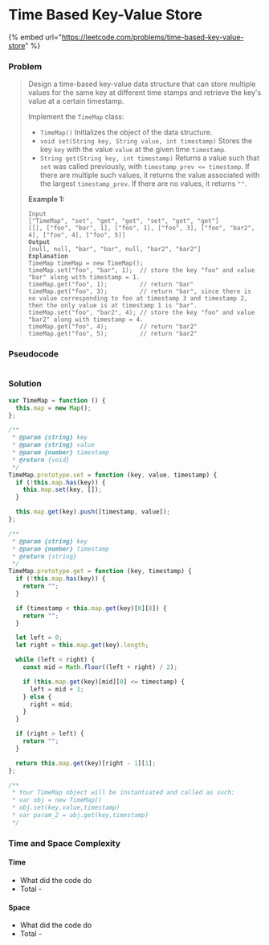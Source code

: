 # Time Based Key-Value Store

{% embed url="https://leetcode.com/problems/time-based-key-value-store" %}

### Problem

> Design a time-based key-value data structure that can store multiple values for the same key at different time stamps and retrieve the key's value at a certain timestamp.
>
> Implement the `TimeMap` class:
>
> * `TimeMap()` Initializes the object of the data structure.
> * `void set(String key, String value, int timestamp)` Stores the key `key` with the value `value` at the given time `timestamp`.
> * `String get(String key, int timestamp)` Returns a value such that `set` was called previously, with `timestamp_prev <= timestamp`. If there are multiple such values, it returns the value associated with the largest `timestamp_prev`. If there are no values, it returns `""`.
>
> &#x20;
>
> **Example 1:**
>
> <pre data-overflow="wrap"><code>Input
> ["TimeMap", "set", "get", "get", "set", "get", "get"]
> [[], ["foo", "bar", 1], ["foo", 1], ["foo", 3], ["foo", "bar2", 4], ["foo", 4], ["foo", 5]]
> <strong>Output
> </strong>[null, null, "bar", "bar", null, "bar2", "bar2"]
> <strong>Explanation
> </strong>TimeMap timeMap = new TimeMap();
> timeMap.set("foo", "bar", 1);  // store the key "foo" and value "bar" along with timestamp = 1.
> timeMap.get("foo", 1);         // return "bar"
> timeMap.get("foo", 3);         // return "bar", since there is no value corresponding to foo at timestamp 3 and timestamp 2, then the only value is at timestamp 1 is "bar".
> timeMap.set("foo", "bar2", 4); // store the key "foo" and value "bar2" along with timestamp = 4.
> timeMap.get("foo", 4);         // return "bar2"
> timeMap.get("foo", 5);         // return "bar2"</code></pre>

### Pseudocode

```
```

### Solution

```javascript
var TimeMap = function () {
  this.map = new Map();
};

/**
 * @param {string} key
 * @param {string} value
 * @param {number} timestamp
 * @return {void}
 */
TimeMap.prototype.set = function (key, value, timestamp) {
  if (!this.map.has(key)) {
    this.map.set(key, []);
  }

  this.map.get(key).push([timestamp, value]);
};

/**
 * @param {string} key
 * @param {number} timestamp
 * @return {string}
 */
TimeMap.prototype.get = function (key, timestamp) {
  if (!this.map.has(key)) {
    return "";
  }

  if (timestamp < this.map.get(key)[0][0]) {
    return "";
  }

  let left = 0;
  let right = this.map.get(key).length;

  while (left < right) {
    const mid = Math.floor((left + right) / 2);

    if (this.map.get(key)[mid][0] <= timestamp) {
      left = mid + 1;
    } else {
      right = mid;
    }
  }

  if (right > left) {
    return "";
  }

  return this.map.get(key)[right - 1][1];
};

/**
 * Your TimeMap object will be instantiated and called as such:
 * var obj = new TimeMap()
 * obj.set(key,value,timestamp)
 * var param_2 = obj.get(key,timestamp)
 */

```

### Time and Space Complexity

#### Time

* What did the code do
* Total -

#### Space

* What did the code do
* Total -
